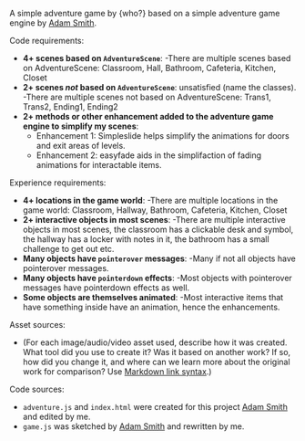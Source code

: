 A simple adventure game by {who?} based on a simple adventure game engine by [Adam Smith](https://github.com/rndmcnlly).

Code requirements:
- **4+ scenes based on `AdventureScene`**: 
-There are multiple scenes based on AdventureScene: Classroom, Hall, Bathroom, Cafeteria, Kitchen, Closet
- **2+ scenes *not* based on `AdventureScene`**: unsatisfied (name the classes).
-There are multiple scenes not based on AdventureScene: Trans1, Trans2, Ending1, Ending2
- **2+ methods or other enhancement added to the adventure game engine to simplify my scenes**:
    - Enhancement 1: Simpleslide helps simplify the animations for doors and exit areas of levels.
    - Enhancement 2: easyfade aids in the simplifaction of fading animations for interactable items.

Experience requirements:
- **4+ locations in the game world**: 
-There are multiple locations in the game world: Classroom, Hallway, Bathroom, Cafeteria, Kitchen, Closet
- **2+ interactive objects in most scenes**: 
-There are multiple interactive objects in most scenes, the classroom has a clickable desk and symbol, the hallway has a locker with notes in it, the bathroom has a small challenge to get out etc.
- **Many objects have `pointerover` messages**: 
-Many if not all objects have pointerover messages.
- **Many objects have `pointerdown` effects**: 
-Most objects with pointerover messages have pointerdown effects as well.
- **Some objects are themselves animated**: 
-Most interactive items that have something inside have an animation, hence the enhancements. 

Asset sources:
- (For each image/audio/video asset used, describe how it was created. What tool did you use to create it? Was it based on another work? If so, how did you change it, and where can we learn more about the original work for comparison? Use [Markdown link syntax](https://docs.github.com/en/get-started/writing-on-github/getting-started-with-writing-and-formatting-on-github/basic-writing-and-formatting-syntax#links).)

Code sources:
- `adventure.js` and `index.html` were created for this project [Adam Smith](https://github.com/rndmcnlly) and edited by me.
- `game.js` was sketched by [Adam Smith](https://github.com/rndmcnlly) and rewritten by me.



